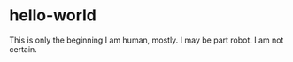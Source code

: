# hello-world
This is only the beginning
I am human, mostly. 
I may be part robot. 
I am not certain.
